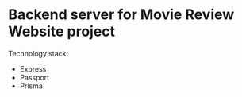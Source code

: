 # Backend server for Movie Review Website project

Technology stack:

- Express
- Passport
- Prisma
